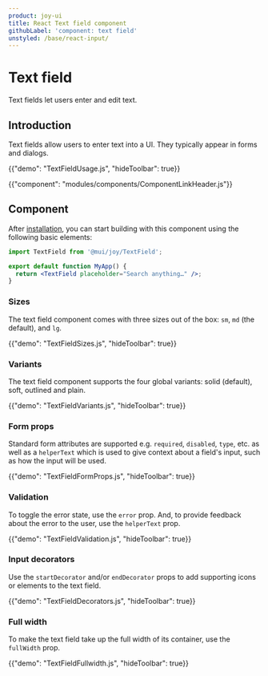```yaml
---
product: joy-ui
title: React Text field component
githubLabel: 'component: text field'
unstyled: /base/react-input/
---
```


# Text field

<p class="description">Text fields let users enter and edit text.</p>

## Introduction

Text fields allow users to enter text into a UI. They typically appear in forms and dialogs.

{{"demo": "TextFieldUsage.js", "hideToolbar": true}}

{{"component": "modules/components/ComponentLinkHeader.js"}}

## Component

After [installation](/joy-ui/getting-started/installation/), you can start building with this component using the following basic elements:

```jsx
import TextField from '@mui/joy/TextField';

export default function MyApp() {
  return <TextField placeholder="Search anything…" />;
}
```

### Sizes

The text field component comes with three sizes out of the box: `sm`, `md` (the default), and `lg`.

{{"demo": "TextFieldSizes.js", "hideToolbar": true}}

### Variants

The text field component supports the four global variants: solid (default), soft, outlined and plain.

{{"demo": "TextFieldVariants.js", "hideToolbar": true}}

### Form props

Standard form attributes are supported e.g. `required`, `disabled`, `type`, etc. as well as a `helperText` which is used to give context about a field's input, such as how the input will be used.

{{"demo": "TextFieldFormProps.js", "hideToolbar": true}}

### Validation

To toggle the error state, use the `error` prop. And, to provide feedback about the error to the user, use the `helperText` prop.

{{"demo": "TextFieldValidation.js", "hideToolbar": true}}

### Input decorators

Use the `startDecorator` and/or `endDecorator` props to add supporting icons or elements to the text field.

{{"demo": "TextFieldDecorators.js", "hideToolbar": true}}

### Full width

To make the text field take up the full width of its container, use the `fullWidth` prop.

{{"demo": "TextFieldFullwidth.js", "hideToolbar": true}}

